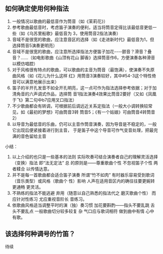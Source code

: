 ## 如何确定使用何种指法

1. 一般情况以歌曲的最低音作为筒音（如《茉莉花》）
2. 参考歌曲最低音时，考虑笛子演奏的便利，适当将筒音定得比该最低音更低一些（如《乌苏里船歌》最低音为
   3，使用筒音2指法演奏）
3. 音域不是很宽的歌曲，应注意音区的选择（如《走进新时代》最低音为1，但选择筒音5演奏更明亮）
4. 音域不是很宽的歌曲，应注意所选择指法方便笛子加花----颤音？滑音？叠音？……（如电影歌曲《山顶有花山
   脚香》选择筒音作6，方便演奏各种滑音以模仿唱腔）
5. 对于风格很有特点的歌曲，可以歌曲的主音为筒音（最饱满），使演奏不失原曲风格（如《花儿为什么这样
   红》用筒音3演奏较好，其中#54-3这个特性倚音可以满意地展示出来）
6. 笛子的半开孔发音不如全开孔明亮，这一点可作为指法选择参考依据；对于加清角音的六声调式作品，选择筒
   音1指法演奏4效果比筒音2要好（又如《凤凰于飞》第二句中b7应用叉口指法）
7. 不少歌曲都会有转调，可根据前后调远近关系定指法（一般大小调转换较常见，如《最初的梦想》可由筒音3转
   筒音5；《有一个姑娘》可由筒音4转筒音2）
8. 以导音为最低音的乐曲，仍可以主音作筒音演奏，因为导音是不稳定的，一般它出现后便紧接着进行到主音，
   于是笛子中这个导音可作气变音处理，把最完满的音色留给主音

小结：

1. 以上介绍的也只是一些基本的法则 实际吹奏可结合演奏者自己的理解灵活选择（变换）指法 即“法无定法” 总
   的原则是——尊重歌曲个性 不忽视笛子个性 两者糅合 以传情达意。
2. 并不是每一首歌曲都会适合笛子演奏 所谓“竹不如肉” 有时器乐容易受到歌词（音乐类型）或风格（歌曲个
   性）影响 人声在适用音区内的确往往要更婉转 更通畅 更灵活。
3. 不熟练的指法不能逃避 弃用（随意以自己熟悉的指法代之 磨灭歌曲个性） 而应针对性练习 尤应重视音阶长
   音练习。
4. 依歌曲风格适当调整平时的演（独）奏习惯 加花要斟酌——指头不要乱跳 舌头不要乱点 一般歌曲切分较多较复
   杂 气口应与歌词相符 做到曲中有情 心中有歌。

## 该选择何种调号的竹笛？

待续

